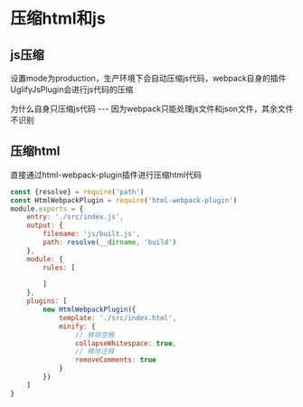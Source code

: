 # 压缩html和js
## js压缩

设置mode为production，生产环境下会自动压缩js代码，webpack自身的插件UglifyJsPlugin会进行js代码的压缩

为什么自身只压缩js代码 ---  因为webpack只能处理js文件和json文件，其余文件不识别

## 压缩html
直接通过html-webpack-plugin插件进行压缩html代码

```js
const {resolve} = require('path')
const HtmlWebpackPlugin = require('html-webpack-plugin')
module.exports = {
    entry: './src/index.js',
    output: {
        filename: 'js/built.js',
        path: resolve(__dirname, 'build')
    },
    module: {
        rules: [
            
        ]
    },
    plugins: [
        new HtmlWebpackPlugin({
            template: './src/index.html',
            minify: {
                // 移除空格
                collapseWhitespace: true,
                // 移除注释
                removeComments: true
            }
        })
    ]
}
```
